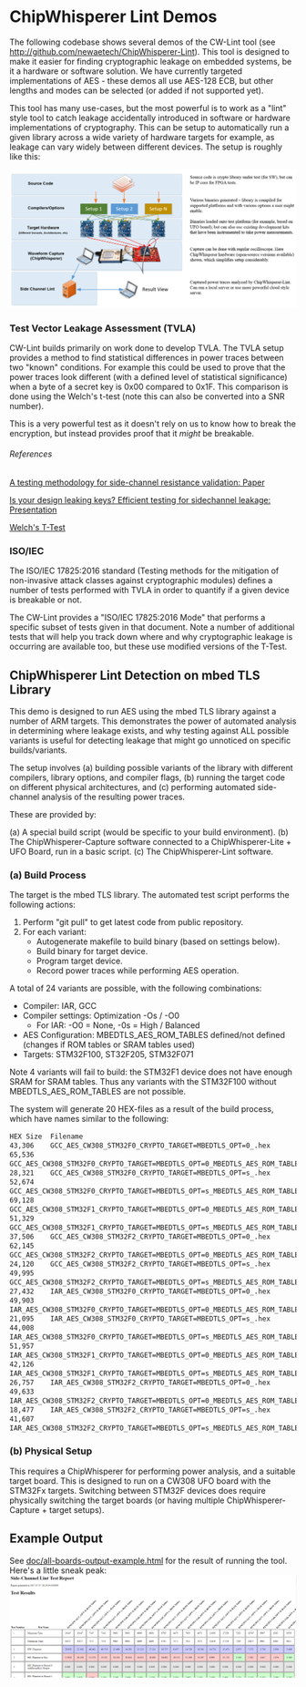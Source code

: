 # ChipWhisperer Lint Demos #

The following codebase shows several demos of the CW-Lint tool (see http://github.com/newaetech/ChipWhisperer-Lint). This tool is designed to make it easier for finding cryptographic leakage on embedded systems, be it a hardware or software solution. We have currently targeted implementations of AES - these demos all use AES-128 ECB, but other lengths and modes can be selected (or added if not supported yet).

This tool has many use-cases, but the most powerful is to work as a "lint" style tool to catch leakage accidentally introduced in software or hardware implementations of cryptography. This can be setup to automatically run a given library across a wide variety of hardware targets for example, as leakage can vary widely between different devices. The setup is roughly like this:

![ChipWhisperer-Lint Super-Cool Demo Figure](/doc/cwlint_arch.png)

### Test Vector Leakage Assessment (TVLA) ###

CW-Lint builds primarily on work done to develop TVLA. The TVLA setup provides a method to find statistical differences in power traces between two "known" conditions. For example this could be used to prove that the power traces look different (with a defined level of statistical significance) when a byte of a secret key is 0x00 compared to 0x1F. This comparison is done using the Welch's t-test (note this can also be converted into a SNR number).

This is a very powerful test as it doesn't rely on us to know how to break the encryption, but instead provides proof that it *might* be breakable.

###### References ######

[A testing methodology for side-channel resistance validation: Paper](http://csrc.nist.gov/news_events/non-invasive-attack-testing-workshop/papers/08_Goodwill.pdf)

[Is your design leaking keys? Efficient testing for sidechannel leakage: Presentation](https://www.rsaconference.com/writable/presentations/file_upload/asec-r35b.pdf)

[Welch's T-Test](https://en.wikipedia.org/wiki/Welch%27s_t-test)

### ISO/IEC ###

The ISO/IEC 17825:2016 standard (Testing methods for the mitigation of non-invasive attack classes against cryptographic modules) defines a number of tests performed with TVLA in order to quantify if a given device is breakable or not.

The CW-Lint provides a "ISO/IEC 17825:2016 Mode" that performs a specific subset of tests given in that document. Note a number of additional tests that will help you track down where and why cryptographic leakage is occurring are available too, but these use modified versions of the T-Test. 


## ChipWhisperer Lint Detection on mbed TLS Library ##

This demo is designed to run AES using the mbed TLS library against a number of ARM targets. This demonstrates the power of automated analysis in determining where leakage exists, and why testing against ALL possible variants is useful for detecting leakage that might go unnoticed on specific builds/variants.

The setup involves (a) building possible variants of the library with different compilers, library options, and compiler flags, (b) running the target code on different physical architectures, and (c) performing automated side-channel analysis of the resulting power traces.

These are provided by:

 (a) A special build script (would be specific to your build environment).
 (b) The ChipWhisperer-Capture software connected to a ChipWhisperer-Lite + UFO Board, run in a basic script.
 (c) The ChipWhisperer-Lint software.

### (a) Build Process ###

The target is the mbed TLS library. The automated test script performs the following actions:

1. Perform "git pull" to get latest code from public repository.
2. For each variant:
   * Autogenerate makefile to build binary (based on settings below).   
   * Build binary for target device.   
   * Program target device.   
   * Record power traces while performing AES operation.

A total of 24 variants are possible, with the following combinations:

* Compiler: IAR, GCC
* Compiler settings: Optimization -Os / -O0
   * For IAR: -O0 = None, -0s = High / Balanced
* AES Configuration: MBEDTLS_AES_ROM_TABLES defined/not defined (changes if ROM tables or SRAM tables used)
* Targets: STM32F100, ST32F205, STM32F071

Note 4 variants will fail to build: the STM32F1 device does not have enough SRAM for SRAM tables. Thus any variants with the STM32F100 without MBEDTLS_AES_ROM_TABLES are not possible.

The system will generate 20 HEX-files as a result of the build process, which have names similar to the following:

	HEX Size  Filename
	43,306    GCC_AES_CW308_STM32F0_CRYPTO_TARGET=MBEDTLS_OPT=0_.hex
	65,536    GCC_AES_CW308_STM32F0_CRYPTO_TARGET=MBEDTLS_OPT=0_MBEDTLS_AES_ROM_TABLES=1.hex
	28,321    GCC_AES_CW308_STM32F0_CRYPTO_TARGET=MBEDTLS_OPT=s_.hex
	52,674    GCC_AES_CW308_STM32F0_CRYPTO_TARGET=MBEDTLS_OPT=s_MBEDTLS_AES_ROM_TABLES=1.hex
	69,128    GCC_AES_CW308_STM32F1_CRYPTO_TARGET=MBEDTLS_OPT=0_MBEDTLS_AES_ROM_TABLES=1.hex
	51,329    GCC_AES_CW308_STM32F1_CRYPTO_TARGET=MBEDTLS_OPT=s_MBEDTLS_AES_ROM_TABLES=1.hex
	37,506    GCC_AES_CW308_STM32F2_CRYPTO_TARGET=MBEDTLS_OPT=0_.hex
	62,145    GCC_AES_CW308_STM32F2_CRYPTO_TARGET=MBEDTLS_OPT=0_MBEDTLS_AES_ROM_TABLES=1.hex
	24,120    GCC_AES_CW308_STM32F2_CRYPTO_TARGET=MBEDTLS_OPT=s_.hex
	49,995    GCC_AES_CW308_STM32F2_CRYPTO_TARGET=MBEDTLS_OPT=s_MBEDTLS_AES_ROM_TABLES=1.hex
	27,432    IAR_AES_CW308_STM32F0_CRYPTO_TARGET=MBEDTLS_OPT=0_.hex
	49,903    IAR_AES_CW308_STM32F0_CRYPTO_TARGET=MBEDTLS_OPT=0_MBEDTLS_AES_ROM_TABLES=1.hex
	21,095    IAR_AES_CW308_STM32F0_CRYPTO_TARGET=MBEDTLS_OPT=s_.hex
	44,008    IAR_AES_CW308_STM32F0_CRYPTO_TARGET=MBEDTLS_OPT=s_MBEDTLS_AES_ROM_TABLES=1.hex
	51,957    IAR_AES_CW308_STM32F1_CRYPTO_TARGET=MBEDTLS_OPT=0_MBEDTLS_AES_ROM_TABLES=1.hex
	42,126    IAR_AES_CW308_STM32F1_CRYPTO_TARGET=MBEDTLS_OPT=s_MBEDTLS_AES_ROM_TABLES=1.hex
	26,757    IAR_AES_CW308_STM32F2_CRYPTO_TARGET=MBEDTLS_OPT=0_.hex
	49,633    IAR_AES_CW308_STM32F2_CRYPTO_TARGET=MBEDTLS_OPT=0_MBEDTLS_AES_ROM_TABLES=1.hex
	18,477    IAR_AES_CW308_STM32F2_CRYPTO_TARGET=MBEDTLS_OPT=s_.hex
	41,607    IAR_AES_CW308_STM32F2_CRYPTO_TARGET=MBEDTLS_OPT=s_MBEDTLS_AES_ROM_TABLES=1.hex


### (b) Physical Setup ###

This requires a ChipWhisperer for performing power analysis, and a suitable target board. This is designed to run on a CW308 UFO board with the STM32Fx targets. Switching between STM32F devices does require physically switching the target boards (or having multiple ChipWhisperer-Capture + target setups).

## Example Output ##
See [doc/all-boards-output-example.html](doc/all-boards-output-example.html) for the result of running the tool. Here's a little sneak peak:
![ChipWhisperer-Lint Output Example](/doc/snipper_image.png)
